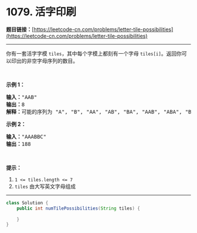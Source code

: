 # 1079. 活字印刷

**题目链接：**[https://leetcode-cn.com/problems/letter-tile-possibilities](https://leetcode-cn.com/problems/letter-tile-possibilities)

---

<div class="content__1Y2H">
 <div class="notranslate">
  <p>你有一套活字字模&nbsp;<code>tiles</code>，其中每个字模上都刻有一个字母&nbsp;<code>tiles[i]</code>。返回你可以印出的非空字母序列的数目。</p> 
  <p>&nbsp;</p> 
  <p><strong>示例 1：</strong></p> 
  <pre class="language-text"><strong>输入：</strong>"AAB"
<strong>输出：</strong>8
<strong>解释：</strong>可能的序列为 "A", "B", "AA", "AB", "BA", "AAB", "ABA", "BAA"。
</pre> 
  <p><strong>示例 2：</strong></p> 
  <pre class="language-text"><strong>输入：</strong>"AAABBC"
<strong>输出：</strong>188
</pre> 
  <p>&nbsp;</p> 
  <p><strong>提示：</strong></p> 
  <ol> 
   <li><code>1 &lt;= tiles.length &lt;= 7</code></li> 
   <li><code>tiles</code> 由大写英文字母组成</li> 
  </ol> 
 </div>
</div>

---

```java
class Solution {
    public int numTilePossibilities(String tiles) {
        
    }
}
```